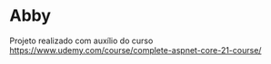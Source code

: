 # Abby

Projeto realizado com auxílio do curso https://www.udemy.com/course/complete-aspnet-core-21-course/
